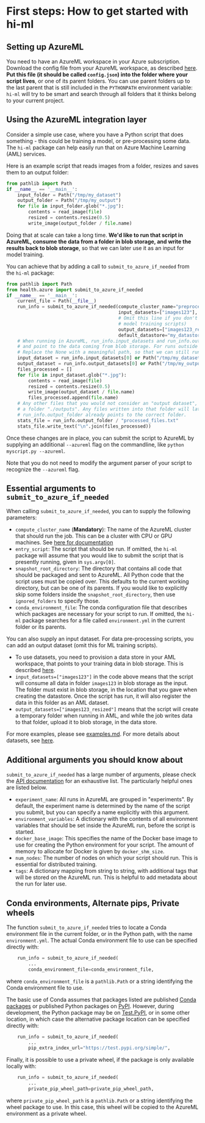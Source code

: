 # First steps: How to get started with hi-ml

## Setting up AzureML
You need to have an AzureML workspace in your Azure subscription.
Download the config file from your AzureML workspace, as described 
[here](https://docs.microsoft.com/en-us/azure/machine-learning/how-to-configure-environment). **Put this file (it
should be called `config.json`) into the folder where your script lives**, or one of its parent folders. You can use
parent folders up to the last parent that is still included in the `PYTHONPATH` environment variable: `hi-ml` will
try to be smart and search through all folders that it thinks belong to your current project.

## Using the AzureML integration layer

Consider a simple use case, where you have a Python script that does something - this could be training a model, 
or pre-processing some data. The `hi-ml` package can help easily run that on Azure Machine Learning (AML) services.

Here is an example script that reads images from a folder, resizes and saves them to an output folder:
```python
from pathlib import Path
if __name__ == '__main__':
    input_folder = Path("/tmp/my_dataset")
    output_folder = Path("/tmp/my_output")
    for file in input_folder.glob("*.jpg"):
        contents = read_image(file)
        resized = contents.resize(0.5)
        write_image(output_folder / file.name)
```
Doing that at scale can take a long time. **We'd like to run that script in AzureML, consume the data from a folder in
blob storage, and write the results back to blob storage**, so that we can later use it as an input for model training.

You can achieve that by adding a call to `submit_to_azure_if_needed` from the `hi-ml` package:
```python
from pathlib import Path
from health.azure import submit_to_azure_if_needed
if __name__ == '__main__':
    current_file = Path(__file__)
    run_info = submit_to_azure_if_needed(compute_cluster_name="preprocess-ds12",
                                         input_datasets=["images123"],
                                         # Omit this line if you don't create an output dataset (for example, in
                                         # model training scripts)
                                         output_datasets=["images123_resized"],
                                         default_datastore="my_datastore")
    # When running in AzureML, run_info.input_datasets and run_info.output_datasets will be populated,
    # and point to the data coming from blob storage. For runs outside AML, the paths will be None.
    # Replace the None with a meaningful path, so that we can still run the script easily outside AML.
    input_dataset = run_info.input_datasets[0] or Path("/tmp/my_dataset")
    output_dataset = run_info.output_datasets[0] or Path("/tmp/my_output")
    files_processed = []
    for file in input_dataset.glob("*.jpg"):
        contents = read_image(file)
        resized = contents.resize(0.5)
        write_image(output_dataset / file.name)
        files_processed.append(file.name)
    # Any other files that you would not consider an "output dataset", like metrics, etc, should be written to
    # a folder "./outputs". Any files written into that folder will later be visible in the AzureML UI.
    # run_info.output_folder already points to the correct folder.
    stats_file = run_info.output_folder / "processed_files.txt"
    stats_file.write_text("\n".join(files_processed))
```

Once these changes are in place, you can submit the script to AzureML by supplying an additional `--azureml` flag
on the commandline, like `python myscript.py --azureml`.

Note that you do not need to modify the argument parser of your script to recognize the `--azureml` flag.

## Essential arguments to `submit_to_azure_if_needed`
When calling `submit_to_azure_if_needed`, you can to supply the following parameters:
* `compute_cluster_name` (**Mandatory**): The name of the AzureML cluster that should run the job. This can be a 
cluster with CPU or GPU machines. See
[here for documentation](https://docs.microsoft.com/en-us/azure/machine-learning/how-to-create-attach-compute-studio#amlcompute)
* `entry_script`: The script that should be run. If omitted, the `hi-ml` package will assume that you would like
to submit the script that is presently running, given in `sys.argv[0]`.
* `snapshot_root_directory`: The directory that contains all code that should be packaged and sent to AzureML. All
Python code that the script uses must be copied over. This defaults to the current working directory, but can be
one of its parents. If you would like to explicitly skip some folders inside the `snapshot_root_directory`, then use 
  `ignored_folders` to specify those.
* `conda_environment_file`: The conda configuration file that describes which packages are necessary for your script
to run. If omitted, the `hi-ml` package searches for a file called `environment.yml` in the current folder or its
parents.

You can also supply an input dataset. For data pre-processing scripts, you can add an output dataset
(omit this for ML training scripts).
* To use datasets, you need to provision a data store in your AML workspace, that points to your training data in 
  blob storage. This is described 
  [here](https://docs.microsoft.com/en-us/azure/machine-learning/how-to-connect-data-ui).
* `input_datasets=["images123"]` in the code above means that the script will consume all data in folder `images123`
in blob storage as the input. The folder must exist in blob storage, in the location that you gave when creating the
datastore. Once the script has run, it will also register the data in this folder as an AML dataset. 
* `output_datasets=["images123_resized"]` means that the script will create a temporary folder when running in AML,
and while the job writes data to that folder, upload it to blob storage, in the data store.

For more examples, please see [examples.md](examples.md). For more details about datasets, see [here](datasets.md).


## Additional arguments you should know about

`submit_to_azure_if_needed` has a large number of arguments, please check the 
[API documentation](api/health.azure.submit_to_azure_if_needed.rst) for an exhaustive list.
The particularly helpful ones are listed below.

* `experiment_name`: All runs in AzureML are grouped in "experiments". By default, the experiment name is determined
  by the name of the script you submit, but you can specify a name explicitly with this argument.
* `environment_variables`: A dictionary with the contents of all environment variables that should be set inside the
  AzureML run, before the script is started.
* `docker_base_image`: This specifies the name of the Docker base image to use for creating the
  Python environment for your script. The amount of memory to allocate for Docker is given by `docker_shm_size`. 
* `num_nodes`: The number of nodes on which your script should run. This is essential for distributed training.
* `tags`: A dictionary mapping from string to string, with additional tags that will be stored on the AzureML run.
  This is helpful to add metadata about the run for later use.


## Conda environments, Alternate pips, Private wheels

The function `submit_to_azure_if_needed` tries to locate a Conda environment file in the current folder, 
or in the Python path, with the name `environment.yml`. The actual Conda environment file to use can be specified 
directly with:

```python
    run_info = submit_to_azure_if_needed(
        ...
        conda_environment_file=conda_environment_file,
```

where `conda_environment_file` is a `pathlib.Path` or a string identifying the Conda environment file to use.

The basic use of Conda assumes that packages listed are published 
[Conda packages](https://docs.conda.io/projects/conda/en/latest/user-guide/concepts/packages.html) or published 
Python packages on [PyPI](https://pypi.org/). However, during development, the Python package may be on 
[Test.PyPI](https://test.pypi.org/), or in some other location, in which case the alternative package location can 
be specified directly with:

```python
    run_info = submit_to_azure_if_needed(
        ...
        pip_extra_index_url="https://test.pypi.org/simple/",
```

Finally, it is possible to use a private wheel, if the package is only available locally with:

```python
    run_info = submit_to_azure_if_needed(
        ...
        private_pip_wheel_path=private_pip_wheel_path,
```

where `private_pip_wheel_path` is a `pathlib.Path` or a string identifying the wheel package to use. In this case, 
this wheel will be copied to the AzureML environment as a private wheel.

